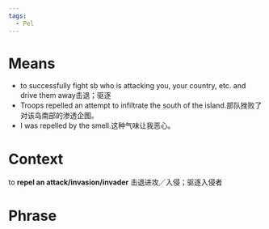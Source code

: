 ```yaml
---
tags:
  - Pel
---
```

# Means
- to successfully fight sb who is attacking you, your country, etc. and drive them away击退；驱逐
- Troops repelled an attempt to infiltrate the south of the island.部队挫败了对该岛南部的渗透企图。
- I was repelled by the smell.这种气味让我恶心。
# Context
to **repel an attack/invasion/invader** 击退进攻╱入侵；驱逐入侵者
# Phrase
